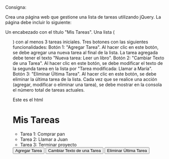 Consigna:

Crea una página web que gestione una lista de tareas utilizando jQuery. La página debe incluir lo siguiente:

Un encabezado con el título "Mis Tareas".
Una lista (<ul>) con al menos 3 tareas iniciales.
Tres botones con las siguientes funcionalidades:
Botón 1: "Agregar Tarea". Al hacer clic en este botón, se debe agregar una nueva tarea al final de la lista. La tarea agregada debe tener el texto "Nueva tarea: Leer un libro".
Botón 2: "Cambiar Texto de una Tarea". Al hacer clic en este botón, se debe modificar el texto de la segunda tarea en la lista por "Tarea modificada: Llamar a María".
Botón 3: "Eliminar Última Tarea". Al hacer clic en este botón, se debe eliminar la última tarea de la lista.
Cada vez que se realice una acción (agregar, modificar o eliminar una tarea), se debe mostrar en la consola el número total de tareas actuales.


Este es el html 

<body>
    <h1>Mis Tareas</h1>
    <ul id="listaTareas">
        <li>Tarea 1: Comprar pan</li>
        <li>Tarea 2: Llamar a Juan</li>
        <li>Tarea 3: Terminar proyecto</li>
    </ul>
    <button id="btn1">Agregar Tarea</button>
    <button id="btn2">Cambiar Texto de una Tarea</button>
    <button id="btn3">Eliminar Última Tarea</button>

</body>